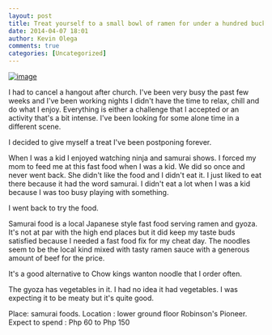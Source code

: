 ```yaml
---
layout: post
title: Treat yourself to a small bowl of ramen for under a hundred bucks at Samurai
date: 2014-04-07 18:01
author: Kevin Olega
comments: true
categories: [Uncategorized]
---
```

<a href="http://philippineislandliving.com/wp-content/uploads/2014/04/wpid-collage_20140407174840196_20140407174910195.jpg"><img title="collage_20140407174840196_20140407174910195.jpg" class="alignnone size-full" alt="image" src="http://philippineislandliving.com/wp-content/uploads/2014/04/wpid-collage_20140407174840196_20140407174910195.jpg" /></a>



I had to cancel a hangout after church. I've been very busy the past few weeks and I've been working nights I didn't have the time to relax, chill and do what I enjoy. Everything is either a challenge that I accepted or an activity that's a bit intense. I've been looking for some alone time in a different scene. 

I decided to give myself a treat I've been postponing forever. 

When I was a kid I enjoyed watching ninja and samurai shows. I forced my mom to feed me at this fast food when I was a kid. We did so once and never went back. She didn't like the food and I didn't eat it. I just liked to eat there because it had the word samurai. I didn't eat a lot when I was a kid because I was too busy playing with something. 

I went back to try the food. 

Samurai food is a local Japanese style fast food serving ramen and gyoza.&nbsp; It's not at par with the high end places but it did keep my taste buds satisfied because I needed a fast food fix for my cheat day. The noodles seem to be the local kind mixed with tasty ramen sauce with a generous amount of beef for the price. 

It's a good alternative to Chow kings wanton noodle that I order often. 

The gyoza has vegetables in it. I had no idea it had vegetables. I was expecting it to be meaty but it's quite good. 

Place: samurai foods. 
Location : lower ground floor Robinson's Pioneer. 
Expect to spend : Php 60 to Php 150
